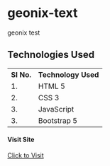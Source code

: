# geonix-text
geonix test

## Technologies Used

<table>
    <tr>
        <th>
            SI No.
            </th>
                <th>
            Technology Used
            </th>
    </tr>
    <tr>
        <td>
            1.
        </td>
        <td>
            HTML 5
        </td>
    </tr>
    <tr>
        <td>
            2.
        </td>
        <td>
            CSS 3
        </td>
    </tr>
    <tr>
        <td>
            3.
        </td>
        <td>
            JavaScript
        </td>
    </tr>
    <tr>
        <td>
            3.
        </td>
        <td>
            Bootstrap 5
        </td>
    </tr>
    
 </table>
 
 #### Visit Site 
 <a href="https://geonix-test.netlify.app/">Click to Visit</a>
